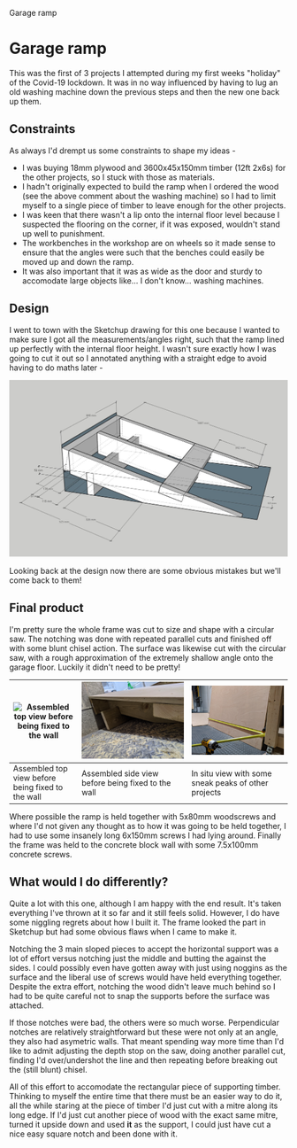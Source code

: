 Garage ramp

# Garage ramp

This was the first of 3 projects I attempted during my first weeks "holiday" of the Covid-19 lockdown. It was in no way influenced by having to lug an old washing machine down the previous steps and then the new one back up them.

## Constraints

As always I'd drempt us some constraints to shape my ideas -

* I was buying 18mm plywood and 3600x45x150mm timber (12ft 2x6s) for the other projects, so I stuck with those as materials.
* I hadn't originally expected to build the ramp when I ordered the wood (see the above comment about the washing machine) so I had to limit myself to a single piece of timber to leave enough for the other projects.
* I was keen that there wasn't a lip onto the internal floor level because I suspected the flooring on the corner, if it was exposed, wouldn't stand up well to punishment.
* The workbenches in the workshop are on wheels so it made sense to ensure that the angles were such that the benches could easily be moved up and down the ramp.
* It was also important that it was as wide as the door and sturdy to accomodate large objects like... I don't know... washing machines.

## Design

I went to town with the Sketchup drawing for this one because I wanted to make sure I got all the measurements/angles right, such that the ramp lined up perfectly with the internal floor height. I wasn't sure exactly how I was going to cut it out so I annotated anything with a straight edge to avoid having to do maths later -

![Sketchup plan](ramp.jpg)

Looking back at the design now there are some obvious mistakes but we'll come back to them!

## Final product

I'm pretty sure the whole frame was cut to size and shape with a circular saw. The notching was done with repeated parallel cuts and finished off with some blunt chisel action. The surface was likewise cut with the circular saw, with a rough approximation of the extremely shallow angle onto the garage floor. Luckily it didn't need to be pretty! 

| ![Assembled top view before being fixed to the wall](IMG_20200608_145020.jpg) | ![Assembled side view before being fixed to the wall](IMG_20200608_145035.jpg) | ![In situ view with some sneak peaks of other projects](IMG_20200615_224053.jpg) |
| - | - | - |
| Assembled top view before being fixed to the wall | Assembled side view before being fixed to the wall | In situ view with some sneak peaks of other projects |

Where possible the ramp is held together with 5x80mm woodscrews and where I'd not given any thought as to how it was going to be held together, I had to use some insanely long 6x150mm screws I had lying around. Finally the frame was held to the concrete block wall with some 7.5x100mm concrete screws.

## What would I do differently?

Quite a lot with this one, although I am happy with the end result. It's taken everything I've thrown at it so far and it still feels solid. However, I do have some niggling regrets about how I built it. The frame looked the part in Sketchup but had some obvious flaws when I came to make it. 

Notching the 3 main sloped pieces to accept the horizontal support was a lot of effort versus notching just the middle and butting the against the sides. I could possibly even have gotten away with just using noggins as the surface and the liberal use of screws would have held everything together. Despite the extra effort, notching the wood didn't leave much behind so I had to be quite careful not to snap the supports before the surface was attached.

If those notches were bad, the others were so much worse. Perpendicular notches are relatively straightforward but these were not only at an angle, they also had asymetric walls. That meant spending way more time than I'd like to admit adjusting the depth stop on the saw, doing another parallel cut, finding I'd over/undershot the line and then repeating before breaking out the (still blunt) chisel. 

All of this effort to accomodate the rectangular piece of supporting timber. Thinking to myself the entire time that there must be an easier way to do it, all the while staring at the piece of timber I'd just cut with a mitre along its long edge. If I'd just cut another piece of wood with the exact same mitre, turned it upside down and used **it** as the support, I could just have cut a nice easy square notch and been done with it.

